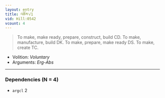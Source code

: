 ```yaml
---
layout: entry
title: འཆོས་√1
vid: Hill:0542
vcount: 4
---
```

> To make, make ready, prepare, construct, build CD\. To make, manufacture, build DK\. To make, prepare, make ready DS\. To make, create TC\.

* Volition: _Voluntary_
* Arguments: _Erg-Abs_

---

### Dependencies (N = 4)
* `argcl` 2
